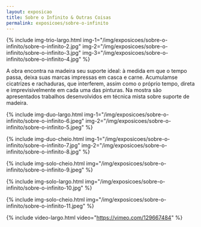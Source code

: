 ```yaml
---
layout: exposicao
title: Sobre o Infinito & Outras Coisas
permalink: exposicoes/sobre-o-infinito
---
```


{% include img-trio-largo.html
	img-1="/img/exposicoes/sobre-o-infinito/sobre-o-infinito-2.jpg"
	img-2="/img/exposicoes/sobre-o-infinito/sobre-o-infinito-3.jpg"
	img-3="/img/exposicoes/sobre-o-infinito/sobre-o-infinito-4.jpg" 
%}

A obra encontra na madeira seu suporte ideal: à medida em que o tempo passa, deixa suas marcas impressas em casca e carne. Acumulam­se cicatrizes e rachaduras, que interferem, assim como o próprio tempo, direta e imprevisivelmente em cada uma das pinturas. Na mostra são apresentados trabalhos desenvolvidos em técnica mista sobre suporte de madeira.

{% include img-duo-largo.html
	img-1="/img/exposicoes/sobre-o-infinito/sobre-o-infinito-6.jpeg"
	img-2="/img/exposicoes/sobre-o-infinito/sobre-o-infinito-5.jpeg" 
%}

{% include img-duo-cheio.html
	img-1="/img/exposicoes/sobre-o-infinito/sobre-o-infinito-7.jpg"
	img-2="/img/exposicoes/sobre-o-infinito/sobre-o-infinito-8.jpg" 
%}

{% include img-solo-cheio.html
	img="/img/exposicoes/sobre-o-infinito/sobre-o-infinito-9.jpeg" 
%}

{% include img-solo-largo.html
	img="/img/exposicoes/sobre-o-infinito/sobre-o-infinito-10.jpg" 
%}

{% include img-solo-cheio.html
	img="/img/exposicoes/sobre-o-infinito/sobre-o-infinito-11.jpeg" 
%}

{% include video-largo.html
	video="https://vimeo.com/129667484" 
%}